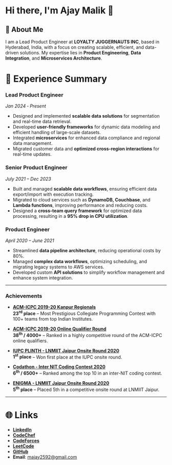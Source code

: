 # Hi there, I'm Ajay Malik 👋

## 🚀 About Me
I am a Lead Product Engineer at **LOYALTY JUGGERNAUTS INC**, based in Hyderabad, India, with a focus on creating scalable, efficient, and data-driven solutions. My expertise lies in **Product Engineering**, **Data Integration**, and **Microservices Architecture**.

# 🚀 **Experience Summary**

### **Lead Product Engineer**  
*Jan 2024 ‐ Present*  
- Designed and implemented **scalable data solutions** for segmentation and real-time data retrieval.
- Developed **user-friendly frameworks** for dynamic data modeling and efficient handling of large-scale datasets.
- Integrated **microservices** for enhanced data compliance and regional data management.
- Migrated customer data and **optimized cross-region interactions** for real-time updates.

### **Senior Product Engineer**  
*July 2021 – Dec 2023*  
- Built and managed **scalable data workflows**, ensuring efficient data export/import with execution tracking.
- Migrated to cloud services such as **DynamoDB, Couchbase**, and **Lambda functions**, improving performance and reducing costs.
- Designed a **cross-team query framework** for optimized data processing, resulting in a **95% drop in CPU utilization**.

### **Product Engineer**  
*April 2020 – June 2021*  
- Streamlined **data pipeline architecture**, reducing operational costs by 80%.
- Managed **complex data workflows**, optimizing scheduling, and migrating legacy systems to AWS services.
- Developed custom **API solutions** to simplify workflow management and enhance system integration.

---
### Achievements

- [**ACM-ICPC 2019-20 Kanpur Regionals**](https://www.codechef.com/public/rankings/ICPCKA19)  
  **23<sup>rd</sup> place** – Most Prestigious Collegiate Programming Contest with 100+ teams from top Indian Institutes.

- [**ACM-ICPC 2019-20 Online Qualifier Round**](https://www.codechef.com/rankings/ICPCIN19?order=asc&page=2&sortBy=rank)  
  **38<sup>th</sup> / 4000+** – Ranked in a highly competitive round of the ACM-ICPC online qualifiers.

- [**IUPC PLINTH - LNMIIT Jaipur Onsite Round 2020**](https://www.codechef.com/rankings/IUPC2020)  
  **1<sup>st</sup> place** – Won first place at the IUPC onsite round.

- [**Codathon - Inter NIT Coding Contest 2020**](https://www.hackerearth.com/challenges/college/codathon20-nitbhopal/leaderboard/)  
  **6<sup>th</sup> / 6500+** – Ranked among the top 10 in an inter-NIT coding contest.

- [**ENIGMA - LNMIIT Jaipur Onsite Round 2020**](https://www.codechef.com/rankings/EGMA2020)  
  **5<sup>th</sup> place** – Placed 5th in a competitive onsite round at LNMIIT Jaipur.


---

# 🌐 **Links**  
- **[LinkedIn](https://www.linkedin.com/in/ajay-malik/details/featured/)**  
- **[CodeChef](https://www.codechef.com/users/ajaymalik)**  
- **[CodeForces](https://codeforces.com/profile/ajaymalik)**  
- **[LeetCode](https://leetcode.com/u/ajaymalik/)**  
- **[GitHub](https://github.com/ajaymalik2592)**  
- **Email**: [majay2592@gmail.com](mailto:majay2592@gmail.com)
